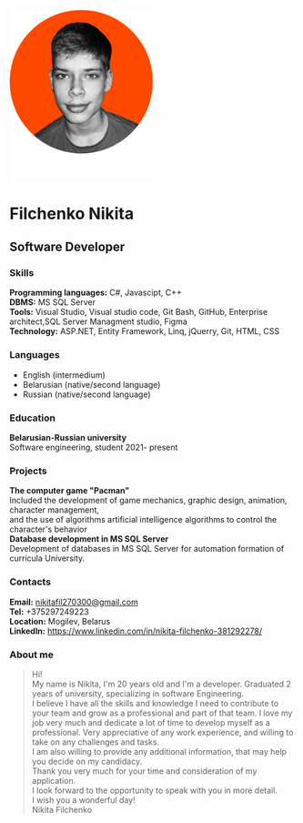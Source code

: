 <img src="img/Photo.png" width="50%" height="52.5%" />

# Filchenko Nikita

## Software Developer

### Skills

**Programming languages:** C#, Javascipt, С++<br>
**DBMS:** MS SQL Server <br>
**Tools:** Visual Studio, Visual studio code, Git Bash, GitHub, Enterprise architect,SQL Server Managment studio, Figma <br>
**Technology:** ASP.NET, Entity Framework, Linq, jQuerry, Git, HTML, CSS <br>

### Languages

* English (intermedium)
* Belarusian (native/second language)
* Russian (native/second language)

### Education

**Belarusian-Russian university** <br>
Software engineering, student 2021- present

### Projects

**The computer game "Pacman"** <br>
Included the development of game mechanics, graphic design, animation, character management,<br>
and the use of algorithms artificial intelligence algorithms to control the character's behavior<br>
**Database development in MS SQL Server** <br>
Development of databases in MS SQL Server for automation formation of curricula University.

### Contacts

**Email:** nikitafil270300@gmail.com <br>
**Tel:** +375297249223 <br>
**Location:** Mogilev, Belarus<br>
**LinkedIn:** https://www.linkedin.com/in/nikita-filchenko-381292278/ 

### About me 
>Hi!<br>
My name is Nikita, I'm 20 years old and I'm a developer. 
Graduated 2 years of university, specializing in software 
Engineering. <br>
I believe I have all the skills and knowledge I need 
to contribute to your team and grow as a professional 
and part of that team. I love my job very much and dedicate 
a lot of time to develop myself as a professional. 
Very appreciative of any work experience, and willing to take on any challenges and tasks. <br>
I am also willing to provide any additional information, 
that may help you decide on my candidacy. <br>
Thank you very much for your time and consideration of my application. <br>
I look forward to the opportunity to speak with you in more detail.<br>
I wish you a wonderful day!<br>
Nikita Filchenko

